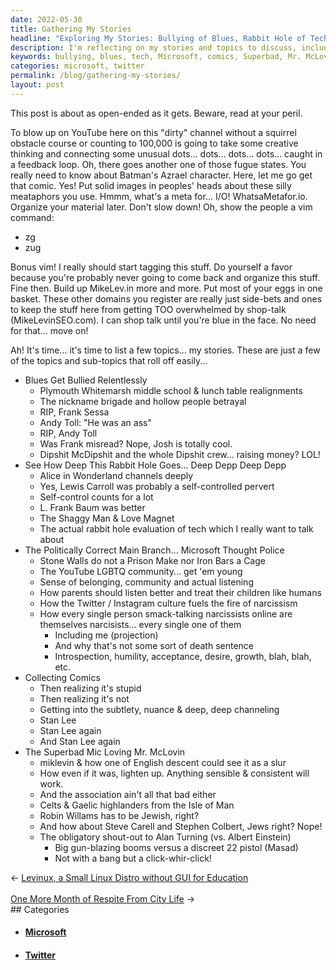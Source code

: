 ```yaml
---
date: 2022-05-30
title: Gathering My Stories
headline: "Exploring My Stories: Bullying of Blues, Rabbit Hole of Tech, and More"
description: I'm reflecting on my stories and topics to discuss, including the bullying of blues, the rabbit hole of tech, the politically correct main branch of Microsoft, collecting comics, and the Superbad Mic Loving Mr. McLovin. I'll also be exploring the deeper meanings of characters from Alice in Wonderland, the Shaggy Man, and Love Magnet, and discussing the LGBTQ community, how parents should listen better, and the Twitter/Instagram culture.
keywords: bullying, blues, tech, Microsoft, comics, Superbad, Mr. McLovin, Alice in Wonderland, Shaggy Man, Love Magnet, LGBTQ, parents, listening, Twitter, Instagram, stories, topics, discuss, politically correct, main branch, explore, deeper meanings, characters, culture
categories: microsoft, twitter
permalink: /blog/gathering-my-stories/
layout: post
---
```



This post is about as open-ended as it gets. Beware, read at your peril.

To blow up on YouTube here on this "dirty" channel without a squirrel obstacle
course or counting to 100,000 is going to take some creative thinking and
connecting some unusual dots... dots... dots... dots... caught in a feedback
loop. Oh, there goes another one of those fugue states. You really need to know
about Batman's Azrael character. Here, let me go get that comic. Yes! Put solid
images in peoples' heads about these silly meataphors you use. Hmmm, what's a
meta for... I/O! WhatsaMetafor.io. Organize your material later. Don't slow
down! Oh, show the people a vim command:

- zg
- zug

Bonus vim! I really should start tagging this stuff. Do yourself a favor
because you're probably never going to come back and organize this stuff. Fine
then. Build up MikeLev.in more and more. Put most of your eggs in one basket.
These other domains you register are really just side-bets and ones to keep the
stuff here from getting TOO overwhelmed by shop-talk (MikeLevinSEO.com). I can
shop talk until you're blue in the face. No need for that... move on!

Ah! It's time... it's time to list a few topics... my stories. These are just a
few of the topics and sub-topics that roll off easily...

- Blues Get Bullied Relentlessly
  - Plymouth Whitemarsh middle school & lunch table realignments
  - The nickname brigade and hollow people betrayal
  - RIP, Frank Sessa
  - Andy Toll: "He was an ass"
  - RIP, Andy Toll
  - Was Frank misread? Nope, Josh is totally cool.
  - Dipshit McDipshit and the whole Dipshit crew... raising money? LOL!
- See How Deep This Rabbit Hole Goes... Deep Depp Deep Depp
  - Alice in Wonderland channels deeply
  - Yes, Lewis Carroll was probably a self-controlled pervert
  - Self-control counts for a lot
  - L. Frank Baum was better
  - The Shaggy Man & Love Magnet
  - The actual rabbit hole evaluation of tech which I really want to talk about
- The Politically Correct Main Branch... Microsoft Thought Police
  - Stone Walls do not a Prison Make nor Iron Bars a Cage
  - The YouTube LGBTQ community... get 'em young
  - Sense of belonging, community and actual listening
  - How parents should listen better and treat their children like humans
  - How the Twitter / Instagram culture fuels the fire of narcissism
  - How every single person smack-talking narcissists online are themselves
    narcisists... every single one of them
    - Including me (projection)
    - And why that's not some sort of death sentence
    - Introspection, humility, acceptance, desire, growth, blah, blah, etc.
 - Collecting Comics
   - Then realizing it's stupid
   - Then realizing it's not
   - Getting into the subtlety, nuance & deep, deep channeling
   - Stan Lee
   - Stan Lee again
   - And Stan Lee again
- The Superbad Mic Loving Mr. McLovin
  - miklevin & how one of English descent could see it as a slur
  - How even if it was, lighten up. Anything sensible & consistent will work.
  - And the association ain't all that bad either
  - Celts & Gaelic highlanders from the Isle of Man
  - Robin Willams has to be Jewish, right?
  - And how about Steve Carell and Stephen Colbert, Jews right? Nope!
  - The obligatory shout-out to Alan Turning (vs. Albert Einstein)
    - Big gun-blazing booms versus a discreet 22 pistol (Masad)
    - Not with a bang but a click-whir-click!


<div class="arrow-links"><div class="post-nav-prev"><span class="arrow">&larr;&nbsp;</span><a href="/blog/levinux-a-small-linux-distro-without-gui-for-education/">Levinux, a Small Linux Distro without GUI for Education</a></div> &nbsp; <div class="post-nav-next"><a href="/blog/one-more-month-of-respite-from-city-life/">One More Month of Respite From City Life</a><span class="arrow">&nbsp;&rarr;</span></div></div>
## Categories

<ul>
<li><h4><a href='/microsoft/'>Microsoft</a></h4></li>
<li><h4><a href='/twitter/'>Twitter</a></h4></li></ul>